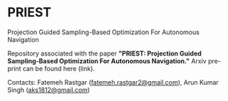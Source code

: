 # PRIEST
Projection Guided Sampling-Based Optimization For Autonomous Navigation 

Repository associated with the paper **"PRIEST: Projection Guided Sampling-Based Optimization For Autonomous Navigation."** Arxiv pre-print can be found here (link).

Contacts: Fatemeh Rastgar (fatemeh.rastgar2@gmail.com), Arun Kumar Singh (aks1812@gmail.com)

